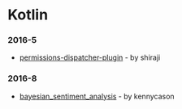 # Kotlin


### 2016-5
- [permissions-dispatcher-plugin](https://github.com/shiraji/permissions-dispatcher-plugin) - by shiraji

### 2016-8
- [bayesian_sentiment_analysis](https://github.com/kennycason/bayesian_sentiment_analysis) - by kennycason
